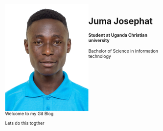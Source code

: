 <div style="display:flex;" class="row">
 <img src="image.jpg" width="300" height="350"alt="Profile Image">
  <div>
   <h1>Juma Josephat</h1>
      <h4>Student at Uganda Christian university</h4>
    <p>Bachelor of Science in information technology </p>
  </div>
</div>
Welcome to my Git Blog

Lets do this togther
